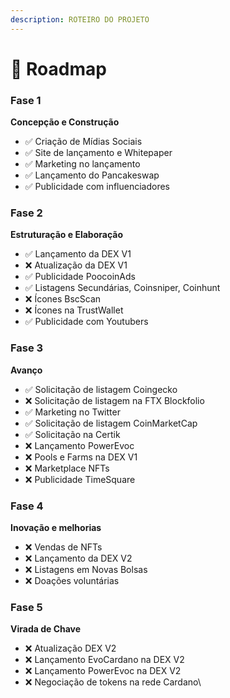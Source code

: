 ```yaml
---
description: ROTEIRO DO PROJETO
---
```


# 📖   Roadmap

### Fase 1

**Concepção e Construção**

* ✅ Criação de Mídias Sociais
* ✅ Site de lançamento e Whitepaper
* ✅ Marketing no lançamento
* ✅ Lançamento do Pancakeswap
* ✅ Publicidade com influenciadores

### **Fase 2**

**Estruturação e Elaboração**

* ✅ Lançamento da DEX V1
* ❌ Atualização da DEX V1
* ✅ Publicidade PoocoinAds
* ✅ Listagens Secundárias, Coinsniper, Coinhunt
* ❌ Ícones BscScan
* ❌ Ícones na TrustWallet
* ✅ Publicidade com Youtubers

### Fase 3

**Avanço**

* ✅ Solicitação de listagem Coingecko
* ❌ Solicitação de listagem na FTX Blockfolio&#x20;
* ✅ Marketing no Twitter
* ✅ Solicitação de listagem CoinMarketCap
* ✅ Solicitação na Certik
* ❌ Lançamento PowerEvoc
* ❌ Pools e Farms na DEX V1
* ❌ Marketplace NFTs
*   ❌ Publicidade TimeSquare



### Fase 4

**Inovação e melhorias**

* ❌ Vendas de NFTs
* ❌ Lançamento da DEX V2
* ❌ Listagens em Novas Bolsas
* ❌ Doações voluntárias

### **Fase 5**

**Virada de Chave**

* ❌ Atualização DEX V2
* ❌ Lançamento EvoCardano na DEX V2
* ❌ Lançamento PowerEvoc na DEX V2
* ❌ Negociação de tokens na rede Cardano\

